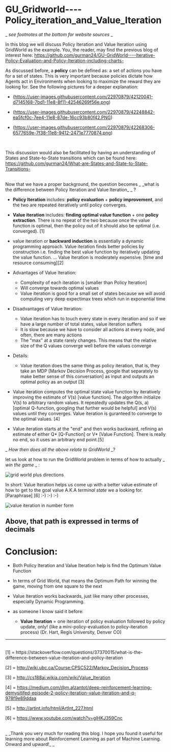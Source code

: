 # GU_Gridworld----Policy_iteration_and_Value_Iteration

_ _see footnotes at the bottom for website sources_ _

In this blog we will discuss Policy Iteration and Value Iteration using GridWorld as the example. You, the reader, may find the previous blog of interest here: https://github.com/gurman24/GU-GridWorld----Iterative-Policy-Evaluation-and-Policy-Iteration-including-charts-

As discussed before, a **policy** can be defined as: a set of actions you have for a set of states. This is very important because policies dictate how Agents act in Environments when looking to maximize the reward they are looking for. See the following pictures for a deeper explanation: 

- (https://user-images.githubusercontent.com/22970879/42120041-d7145168-7bd1-11e8-8f11-42546269f56e.png)  

- (https://user-images.githubusercontent.com/22970879/42248842-ea5fcf0c-7ee4-11e8-87de-16cc93b80f42.PNG)

- (https://user-images.githubusercontent.com/22970879/42268306-6577659e-7f38-11e8-9412-2471e7770874.png)

<br/>

This discussion would also be facilitated by having an understanding of States and State-to-State transitions which can be found here:
https://github.com/gurman24/What-are-States-and-State-to-State-Transitions-

<br/>
Now that we have a proper background, the question becomes _ _what is the difference between Policy Iteration and Value Iteration_ _ ?

- **Policy Iteration** includes: **policy evaluation** + **policy improvement**, and the two are repeated iteratively until policy converges.

- **Value iteration** includes: **finding optimal value function** + one **policy extraction**. There is no repeat of the two because once the value function is optimal, then the policy out of it should also be optimal (i.e. converged). [1]

- value iteration or **backward induction** is essentially a dynamic programming approach. Value iteration finds better policies by construction i.e. finding the best value function by iteratively updating the value function. ... Value Iteration is moderately expensive. [time and resource consuming][2]

- Advantages of Value Iteration:
  - Complexity of each iteration is [smaller than Policy Iteration]
  - Will converge towards optimal values
  - Value iteration is good for a small set of states because we will avoid computing very deep expectimax trees which run in exponential time

- Disadvantages of Value Iteration:
  - Value iteration has to touch every state in every iteration and so if we have a large number of total states, value iteration suffers
  - It is slow because we have to consider all actions at every node, and often, there are many actions
  - The "max" at a state rarely changes. This means that the relative size of the Q values converge well before the values converge

- Details:
  - Value iteration does the same thing as policy iteration, that is, they take an MDP [Markov Decision Process, google that separately to make better sense of this conversation] as input and outputs an optimal policy as an output [3]

- Value iteration computes the optimal state value function by iteratively improving the estimate of V(s) [value function]. The algorithm initialize V(s) to arbitrary random values. It repeatedly updates the Q(s, a) [optimal Q-function, googling that further would be helpful] and V(s) values until they converges. Value iteration is guranteed to converge to the optimal values. [4]

- Value iteration starts at the "end" and then works backward, refining an estimate of either Q* [Q-Function] or V* [Value Function]. There is really no end, so it uses an arbitrary end point.[5]


_ _How then does all the above relate to GridWorld_ _? 

let us look at how to run the GridWorld problem in terms of how to actually _ _win the game_ _ :

![grid world plus directions](https://user-images.githubusercontent.com/22970879/42313209-65c09134-7fff-11e8-9e06-2b0f66338aa4.png)


In short: Value Iteration helps us come up with a better value estimate of how to get to the goal value A.K.A _terminal state_ we a looking for. [Paraphrase] [6] :-) :-) :-) 

![value iteration in number form](https://user-images.githubusercontent.com/22970879/42315362-803e7346-8004-11e8-86fa-781ad911d8e5.png)

Above, that path is expressed in terms of decimals
-------------------------------------------------------------------------------------------------------------------------------

# Conclusion: 

- Both Policy Iteration and Value Iteration help is find the Optimum Value Function

- In terms of Grid World, that means the Optimum Path for winning the game, moving from one square to the next

- Value Iteration works backwards, just like many other processes, especially Dynamic Programming.


- as someone I know said it before: 
  - **Value Iteration** = one iteration of policy evaluation followed by policy update, only! (like a mini-policy-evaluation to policy-iteration process) (Dr. Hart, Regis University, Denver CO)

-------------------------------------------------------------------------------------------------------------------------------




<br/>
[1] = https://stackoverflow.com/questions/37370015/what-is-the-difference-between-value-iteration-and-policy-iteration 

[2] = http://wiki.ubc.ca/Course:CPSC522/Markov_Decision_Process

[3] = http://cs188ai.wikia.com/wiki/Value_Iteration

[4] = https://medium.com/@m.alzantot/deep-reinforcement-learning-demysitifed-episode-2-policy-iteration-value-iteration-and-q-978f9e89ddaa

[5] = http://artint.info/html/ArtInt_227.html

[6] = https://www.youtube.com/watch?v=glHKJ359Cnc

<br/>
_ _Thank you very much for reading this blog. I hope you found it useful for learning more about Reinforcement Learning as part of Machine Learning. Onward and upward!_ _
